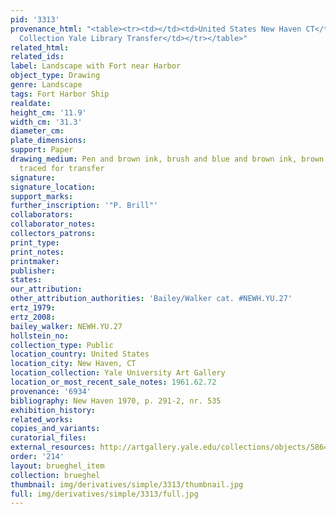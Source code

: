 ```yaml
---
pid: '3313'
provenance_html: "<table><tr><td></td><td>United States New Haven CT</td><td>Egmont
  Collection Yale Library Transfer</td></tr></table>"
related_html: 
related_ids: 
label: Landscape with Fort near Harbor
object_type: Drawing
genre: Landscape
tags: Fort Harbor Ship
realdate: 
height_cm: '11.9'
width_cm: '31.3'
diameter_cm: 
plate_dimensions: 
support: Paper
drawing_medium: Pen and brown ink, brush and blue and brown ink, brown and blue wash,
  traced for transfer
signature: 
signature_location: 
support_marks: 
further_inscription: '"P. Brill"'
collaborators: 
collaborator_notes: 
collectors_patrons: 
print_type: 
print_notes: 
printmaker: 
publisher: 
states: 
our_attribution: 
other_attribution_authorities: 'Bailey/Walker cat. #NEWH.YU.27'
ertz_1979: 
ertz_2008: 
bailey_walker: NEWH.YU.27
hollstein_no: 
collection_type: Public
location_country: United States
location_city: New Haven, CT
location_collection: Yale University Art Gallery
location_or_most_recent_sale_notes: 1961.62.72
provenance: '6934'
bibliography: New Haven 1970, p. 291-2, nr. 535
exhibition_history: 
related_works: 
copies_and_variants: 
curatorial_files: 
external_resources: http://artgallery.yale.edu/collections/objects/58642
order: '214'
layout: brueghel_item
collection: brueghel
thumbnail: img/derivatives/simple/3313/thumbnail.jpg
full: img/derivatives/simple/3313/full.jpg
---
```

